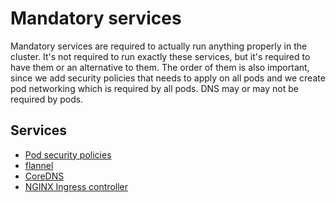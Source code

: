 # Mandatory services

Mandatory services are required to actually run anything properly in the cluster. It's not required to run exactly these services, but it's required to have them or an alternative to them. The order of them is also important, since we add security policies that needs to apply on all pods and we create pod networking which is required by all pods. DNS may or may not be required by pods.


## Services

* [Pod security policies](./1-pod-security-policies)
* [flannel](./2-flannel)
* [CoreDNS](./3-coredns)
* [NGINX Ingress controller](./4-nginx-ingress-controller)
